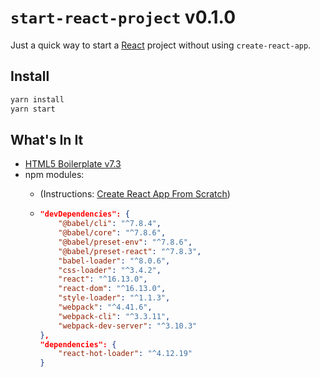 # `start-react-project` v0.1.0

Just a quick way to start a [React](https://reactjs.org/) project without using `create-react-app`.

## Install

```bash
yarn install
yarn start
```

## What's In It

- [HTML5 Boilerplate v7.3](https://html5boilerplate.com/)
- npm modules:
  - (Instructions: [Create React App From Scratch](https://github.com/farhanjiwani/dev-notes/blob/master/react/React-From_Scratch.md))

  - ```json
    "devDependencies": {
        "@babel/cli": "^7.8.4",
        "@babel/core": "^7.8.6",
        "@babel/preset-env": "^7.8.6",
        "@babel/preset-react": "^7.8.3",
        "babel-loader": "^8.0.6",
        "css-loader": "^3.4.2",
        "react": "^16.13.0",
        "react-dom": "^16.13.0",
        "style-loader": "^1.1.3",
        "webpack": "^4.41.6",
        "webpack-cli": "^3.3.11",
        "webpack-dev-server": "^3.10.3"
    },
    "dependencies": {
        "react-hot-loader": "^4.12.19"
    }
    ```
